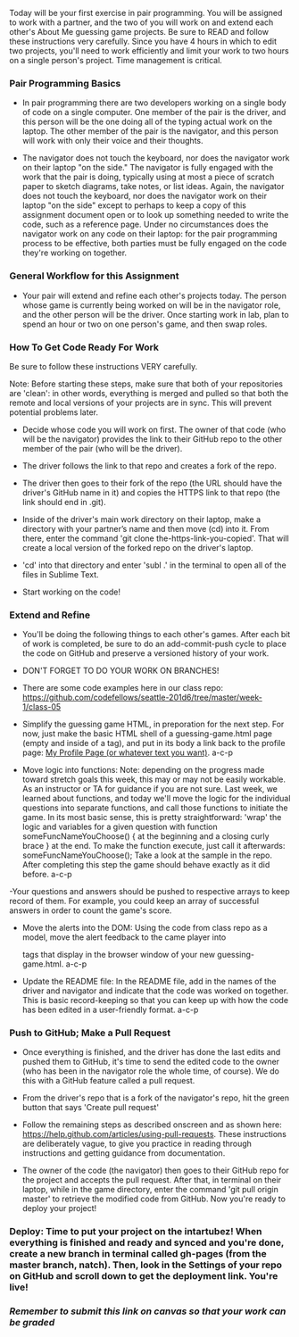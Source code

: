 Today will be your first exercise in pair programming. You will be assigned to work with a partner, and the two of you will work on and extend each other's About Me guessing game projects. Be sure to READ and follow these instructions very carefully.
Since you have 4 hours in which to edit two projects, you'll need to work efficiently and limit your work to two hours on a single person's project. Time management is critical.

### Pair Programming Basics

- In pair programming there are two developers working on a single body of code on a single computer. One member of the pair is the driver, and this person will be the one doing all of the typing actual work on the laptop. The other member of the pair is the navigator, and this person will work with only their voice and their thoughts.

- The navigator does not touch the keyboard, nor does the navigator work on their laptop "on the side." The navigator is fully engaged with the work that the pair is doing, typically using at most a piece of scratch paper to sketch diagrams, take notes, or list ideas. Again, the navigator does not touch the keyboard, nor does the navigator work on their laptop "on the side" except to perhaps to keep a copy of this assignment document open or to look up something needed to write the code, such as a reference page. Under no circumstances does the navigator work on any code on their laptop: for the pair programming process to be effective, both parties must be fully engaged on the code they're working on together.

### General Workflow for this Assignment

- Your pair will extend and refine each other's projects today. The person whose game is currently being worked on will be in the navigator role, and the other person will be the driver. Once starting work in lab, plan to spend an hour or two on one person's game, and then swap roles.

### How To Get Code Ready For Work

Be sure to follow these instructions VERY carefully.

Note: Before starting these steps, make sure that both of your repositories are 'clean': in other words, everything is merged and pulled so that both the remote and local versions of your projects are in sync. This will prevent potential problems later.

- Decide whose code you will work on first. The owner of that code (who will be the navigator) provides the link to their GitHub repo to the other member of the pair (who will be the driver).

- The driver follows the link to that repo and creates a fork of the repo.

- The driver then goes to their fork of the repo (the URL should have the driver's GitHub name in it) and copies the HTTPS link to that repo (the link should end in .git).

- Inside of the driver's main work directory on their laptop, make a directory with your partner’s name and then move (cd) into it. From there, enter the command 'git clone the-https-link-you-copied'. That will create a local version of the forked repo on the driver's laptop.

- 'cd' into that directory and enter 'subl .' in the terminal to open all of the files in Sublime Text.

- Start working on the code!

### Extend and Refine

- You'll be doing the following things to each other's games. After each bit of work is completed, be sure to do an add-commit-push cycle to place the code on GitHub and preserve a versioned history of your work.

- DON'T FORGET TO DO YOUR WORK ON BRANCHES!

- There are some code examples here in our class repo: https://github.com/codefellows/seattle-201d6/tree/master/week-1/class-05

- Simplify the guessing game HTML, in preporation for the next step. For now, just make the basic HTML shell of a guessing-game.html page (empty <body> and <head> inside of a <html> tag), and put in its body a link back to the profile page: <a href="index.html">My Profile Page (or whatever text you want)</a>. a-c-p

- Move logic into functions: Note: depending on the progress made toward stretch goals this week, this may or may not be easily workable. As an instructor or TA for guidance if you are not sure. Last week, we learned about functions, and today we'll move the logic for the individual questions into separate functions, and call those functions to initiate the game. In its most basic sense, this is pretty straightforward: 'wrap' the logic and variables for a given question with function someFuncNameYouChoose() { at the beginning and a closing curly brace } at the end. To make the function execute, just call it afterwards: someFuncNameYouChoose(); Take a look at the sample in the repo. After completing this step the game should behave exactly as it did before. a-c-p

-Your questions and answers should be pushed to respective arrays to keep record of them. For example, you could keep an array of successful answers in order to count the game's score. 

- Move the alerts into the DOM: Using the code from class repo as a model, move the alert feedback to the came player into <p> tags that display in the browser window of your new guessing-game.html. a-c-p

- Update the README file: In the README file, add in the names of the driver and navigator and indicate that the code was worked on together. This is basic record-keeping so that you can keep up with how the code has been edited in a user-friendly format. a-c-p


### Push to GitHub; Make a Pull Request

- Once everything is finished, and the driver has done the last edits and pushed them to GitHub, it's time to send the edited code to the owner (who has been in the navigator role the whole time, of course). We do this with a GitHub feature called a pull request.

- From the driver's repo that is a fork of the navigator's repo, hit the green button that says 'Create pull request'

- Follow the remaining steps as described onscreen and as shown here: https://help.github.com/articles/using-pull-requests. These instructions are deliberately vague, to give you practice in reading through instructions and getting guidance from documentation.

- The owner of the code (the navigator) then goes to their GitHub repo for the project and accepts the pull request. After that, in terminal on their laptop, while in the game directory, enter the command 'git pull origin master' to retrieve the modified code from GitHub. Now you're ready to deploy your project!
 
### Deploy: Time to put your project on the intartubez! When everything is finished and ready and synced and you're done, create a new branch in terminal called gh-pages (from the master branch, natch). Then, look in the Settings of your repo on GitHub and scroll down to get the deployment link. You're live!

### *Remember to submit this link on canvas so that your work can be graded*

